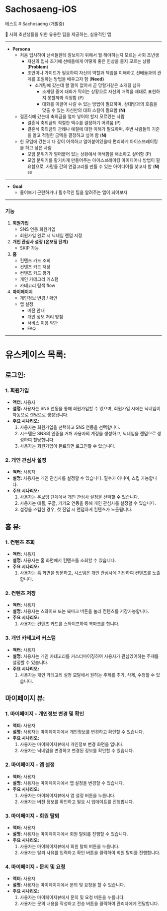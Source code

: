 # Sachosaeng-iOS
테스트 # Sachosaeng (개발중)
<aside>
👫 사회 초년생들을 위한 유용한 팁을 제공하는, 실용적인 앱

---

- **Persona**
    - 처음 입사하여 선배들한테 잘보이기 위해서 뭘 해야하는지 모르는 사회 초년생
        - 자신의 입사 초기에 선배들에게 어떻게 좋은 인상을 줄지 모르는 상황 (**Problem**)
        - 조언이나 가이드가 필요하여 자신의 역할과 책임을 이해하고 선배들과의 관계를 조절하는 방법을 배우고자 함 (**Need)**
            - 소개팅에 갔는데 할 말이 없어서 곧 망할거같은 소개팅 남자
                - 소개팅 중에 대화가 막히는 상황으로 자신의 매력을 제대로 표현하지 못할까봐 걱정함 (P)
                - 대화를 이끌어 나갈 수 있는 방법이 필요하며, 상대방과의 호흡을 맞출 수 있는 자신만의 대화 스킬이 필요함 (**N)**
    - 결혼식에 갔는데 축의금을 얼마 넣어야 할지 모르겠는 사람
        - 결혼식 축의금의 적절한 액수를 결정하기 어려움 (P)
        - 결혼식 축의금의 관례나 예절에 대한 이해가 필요하며, 주변 사람들의 기준을 알고 적절한 금액을 결정하고 싶어 함 (**N)**
    - 한 모임에 갔는데 다 같이 어색하고 얼어붙어있을때 편리하게 아이스브레이킹을 하고 싶은 사람
        - 모임 분위기가 얼어붙어 있는 상황에서 어색함을 해소하고 싶어함 (P)
        - 모임 분위기를 활기차게 만들어주는 아이스브레이킹 아이디어나 방법이 필요함으로, 사람들 간의 연결고리를 만들 수 있는 아이디어를 찾고자 함 (**N)**
        ss

---

- **Goal**
    - 물어보기 곤란하거나 필수적인 팁을 알려주는 앱이 되어보자
    </aside>

---

### 기능

1. **회원가입**
    - SNS 연동 회원가입
    - 회원가입 완료 시 닉네임 랜덤 지정
2. **개인 관심사 설정 (온보딩 단계)**
    - SKIP 가능
3. **홈**
    - 컨텐츠 카드 조회
    - 컨텐츠 카드 저장
    - 컨텐츠 카드 평가
    - 개인 카테고리 커스텀
    - 카테고리 탐색 flow
4. **마이페이지**
    - 개인정보 변경 / 확인
    - 앱 설정
        - 버전 안내
        - 개인 정보 처리 방침
        - 서비스 이용 약관
        - FAQ

---

# 유스케이스 목록:

## 로그인:

### 1. 회원가입

- **액터:** 사용자
- **설명:** 사용자는 SNS 연동을 통해 회원가입할 수 있으며, 회원가입 시에는 닉네임이 자동으로 랜덤으로 생성됩니다.
- **주요 시나리오:**
    1. 사용자는 회원가입을 선택하고 SNS 연동을 선택합니다.
    2. 시스템은 SNS의 인증을 거쳐 사용자의 계정을 생성하고, 닉네임을 랜덤으로 생성하여 할당합니다.
    3. 사용자는 회원가입이 완료되면 로그인할 수 있습니다.

### 2. 개인 관심사 설정

- **액터:** 사용자
- **설명:** 사용자는 개인 관심사를 설정할 수 있습니다. 필수가 아니며, 스킵 가능합니다.
- **주요 시나리오:**
    1. 사용자는 온보딩 단계에서 개인 관심사 설정을 선택할 수 있습니다.
    2. 사용자는 애플, 구글, 카카오 연동을 통해 개인 관심사를 설정할 수 있습니다.
    3. 설정을 스킵한 경우, 첫 진입 시 랜덤하게 컨텐츠가 노출됩니다.

## 홈 뷰:

### 1. 컨텐츠 조회

- **액터:** 사용자
- **설명:** 사용자는 홈 화면에서 컨텐츠를 조회할 수 있습니다.
- **주요 시나리오:**
    1. 사용자는 홈 화면을 방문하고, 시스템은 개인 관심사에 기반하여 컨텐츠를 노출합니다.

### 2. 컨텐츠 저장

- **액터:** 사용자
- **설명:** 사용자는 스와이프 또는 북마크 버튼을 눌러 컨텐츠를 저장가능합니다.
- **주요 시나리오:**
    1. 사용자는 컨텐츠 카드를 스와이프하여 북마크를 합니다.

### 3. 개인 카테고리 커스텀

- **액터:** 사용자
- **설명:** 사용자는 개인 카테고리를 커스터마이징하여 사용자가 관심있어하는 주제를 설정할 수 있습니다.
- **주요 시나리오:**
    1. 사용자는 개인 카테고리 설정 모달에서 원하는 주제를 추가, 삭제, 수정할 수 있습니다.

## 마이페이지 뷰:

### 1. 마이페이지 - 개인정보 변경 및 확인

- **액터:** 사용자
- **설명:** 사용자는 마이페이지에서 개인정보를 변경하고 확인할 수 있습니다.
- **주요 시나리오:**
    1. 사용자는 마이페이지뷰에서 개인정보 변경 화면을 엽니다.
    2. 사용자는 닉네임을 변경하고 변경된 정보를 확인할 수 있습니다.

### 2. 마이페이지 - 앱 설정

- **액터:** 사용자
- **설명:** 사용자는 마이페이지에서 앱 설정을 변경할 수 있습니다.
- **주요 시나리오:**
    1. 사용자는 마이페이지뷰에서 앱 설정 버튼을 누릅니다.
    2. 사용자는 버전 정보를 확인하고 필요 시 업데이트를 진행합니다.

### 3. 마이페이지 - 회원 탈퇴

- **액터:** 사용자
- **설명:** 사용자는 마이페이지에서 회원 탈퇴를 진행할 수 있습니다.
- **주요 시나리오:**
    1. 사용자는 마이페이지뷰에서 회원 탈퇴 버튼을 누릅니다.
    2. 사용자는 탈퇴 사유를 입력하고 확인 버튼을 클릭하여 회원 탈퇴를 진행합니다.

### 4. 마이페이지 - 문의 및 요청

- **액터:** 사용자
- **설명:** 사용자는 마이페이지에서 문의 및 요청을 할 수 있습니다.
- **주요 시나리오:**
    1. 사용자는 마이페이지뷰에서 문의 및 요청 버튼을 누릅니다.
    2. 사용자는 문의 내용을 작성하고 전송 버튼을 클릭하여 관리자에게 전달합니다.
